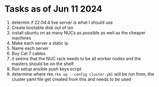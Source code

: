 # Tasks as of Jun 11 2024
1. determin if 22.04.4 live server is what I should use
2. Create bootable disk out of iso
3. install ubuntu on as many NUCs as possible as well as the cheaper machines
4. Make each server a static ip
5. Name each server
6. Buy Cat 7 cables
7. it seems that the NUC rack needs to be all worker nodes and the masters should be on the shelf
8. Run setup ansible push keys script
9. determine where rke `rke up --config cluster.yml` will be run from.  the cluster yaml file get created from this and needs to be used

